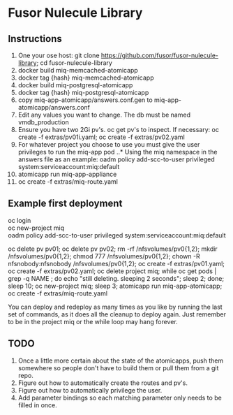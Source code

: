 Fusor Nulecule Library
======================

Instructions
------------
1. One your ose host: git clone https://github.com/fusor/fusor-nulecule-library; cd fusor-nulecule-library
2. docker build miq-memcached-atomicapp
3. docker tag {hash} miq-memcached-atomicapp
4. docker build miq-postgresql-atomicapp
5. docker tag {hash} miq-postgresql-atomicapp
6. copy miq-app-atomicapp/answers.conf.gen to miq-app-atomicapp/answers.conf
7. Edit any values you want to change. The db must be named vmdb_production
8. Ensure you have two 2Gi pv's. oc get pv's to inspect. If necessary: oc create -f extras/pv01i.yaml; oc create -f extras/pv02.yaml
9. For whatever project you choose to use you must give the user privileges to run the miq-app pod
..* Using the miq namespace in the answers file as an example: oadm policy add-scc-to-user privileged system:serviceaccount:miq:default
10. atomicapp run miq-app-appliance
11. oc create -f extras/miq-route.yaml

Example first deployment
-------------------------
oc login  
oc new-project miq  
oadm policy add-scc-to-user privileged system:serviceaccount:miq:default  

oc delete pv pv01; oc delete pv pv02; rm -rf /nfsvolumes/pv0{1,2}; mkdir /nfsvolumes/pv0{1,2}; chmod 777 /nfsvolumes/pv0{1,2}; chown -R nfsnobody:nfsnobody /nfsvolumes/pv0{1,2}; oc create -f extras/pv01.yaml; oc create -f extras/pv02.yaml; oc delete project miq; while oc get pods | grep -q NAME ; do echo "still deleting. sleeping 2 seconds"; sleep 2; done; sleep 10; oc new-project miq; sleep 3; atomicapp run miq-app-atomicapp; oc create -f extras/miq-route.yaml

You can deploy and redeploy as many times as you like by running the last set of commands, as it does all the cleanup to deploy again. Just remember to be in the project miq or the while loop may hang forever.

TODO
----
1. Once a little more certain about the state of the atomicapps, push them somewhere so people don't have to build them or pull them from a git repo.
2. Figure out how to automatically create the routes and pv's.
3. Figure out how to automatically privilege the user.
4. Add parameter bindings so each matching parameter only needs to be filled in once.
